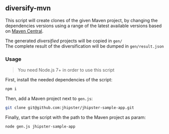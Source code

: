 ## diversify-mvn
This script will create clones of the given Maven project, by changing the dependencies versions using a range of the latest available versions based on [Maven Central](http://search.maven.org).

The generated *diversified* projects will be copied in `gen/`  
The complete result of the diversification will be dumped in `gen/result.json`

### Usage
> You need Node.js 7+ in order to use this script

First, install the needed dependencies of the script:
```sh
npm i
```

Then, add a Maven project next to `gen.js`:
```sh
git clone git@github.com:jhipster/jhipster-sample-app.git
```

Finally, start the script with the path to the Maven project as param:
```sh
node gen.js jhipster-sample-app
```
